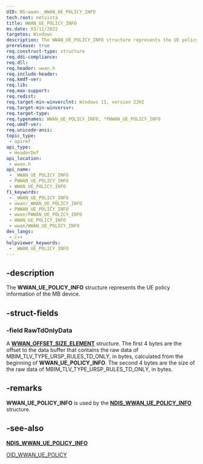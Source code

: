 ```yaml
---
UID: NS:wwan._WWAN_UE_POLICY_INFO
tech.root: netvista
title: WWAN_UE_POLICY_INFO
ms.date: 03/11/2022
targetos: Windows
description: The WWAN_UE_POLICY_INFO structure represents the UE policy information of the MB device.
prerelease: true
req.construct-type: structure
req.ddi-compliance: 
req.dll: 
req.header: wwan.h
req.include-header: 
req.kmdf-ver: 
req.lib: 
req.max-support: 
req.redist: 
req.target-min-winverclnt: Windows 11, version 22H2
req.target-min-winversvr: 
req.target-type: 
req.typenames: WWAN_UE_POLICY_INFO, *PWWAN_UE_POLICY_INFO
req.umdf-ver: 
req.unicode-ansi: 
topic_type:
 - apiref
api_type:
 - HeaderDef
api_location:
 - wwan.h
api_name:
 - _WWAN_UE_POLICY_INFO
 - PWWAN_UE_POLICY_INFO
 - WWAN_UE_POLICY_INFO
f1_keywords:
 - _WWAN_UE_POLICY_INFO
 - wwan/_WWAN_UE_POLICY_INFO
 - PWWAN_UE_POLICY_INFO
 - wwan/PWWAN_UE_POLICY_INFO
 - WWAN_UE_POLICY_INFO
 - wwan/WWAN_UE_POLICY_INFO
dev_langs:
 - c++
helpviewer_keywords:
 - _WWAN_UE_POLICY_INFO
---
```


## -description

The **WWAN_UE_POLICY_INFO** structure represents the UE policy information of the MB device.

## -struct-fields

### -field RawTdOnlyData

A [**WWAN_OFFSET_SIZE_ELEMENT**](ns-wwan-wwan_offset_size_element.md) structure. The first 4 bytes are the offset to the data buffer that contains the raw data of MBIM_TLV_TYPE_URSP_RULES_TD_ONLY, in bytes, calculated from the beginning of **WWAN_UE_POLICY_INFO**.
The second 4 bytes are the size of the raw data of MBIM_TLV_TYPE_URSP_RULES_TD_ONLY, in bytes.

## -remarks

**WWAN_UE_POLICY_INFO** is used by the  [**NDIS_WWAN_UE_POLICY_INFO**](/ndiswwan/ns-ndiswwan-ndis_wwan_ue_policy_info.md) structure.

## -see-also

[**NDIS_WWAN_UE_POLICY_INFO**](/ndiswwan/ns-ndiswwan-ndis_wwan_ue_policy_info.md)

[OID_WWAN_UE_POLICY](/windows-hardware/drivers/network/oid-wwan-ue-policy)